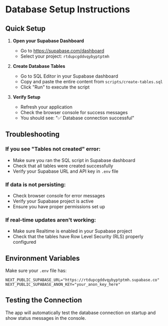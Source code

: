 # Database Setup Instructions

## Quick Setup

1. **Open your Supabase Dashboard**
   - Go to https://supabase.com/dashboard
   - Select your project: `rtdupcgddvqybyptptmh`

2. **Create Database Tables**
   - Go to SQL Editor in your Supabase dashboard
   - Copy and paste the entire content from `scripts/create-tables.sql`
   - Click "Run" to execute the script

3. **Verify Setup**
   - Refresh your application
   - Check the browser console for success messages
   - You should see: "✅ Database connection successful"

## Troubleshooting

### If you see "Tables not created" error:
- Make sure you ran the SQL script in Supabase dashboard
- Check that all tables were created successfully
- Verify your Supabase URL and API key in `.env` file

### If data is not persisting:
- Check browser console for error messages
- Verify your Supabase project is active
- Ensure you have proper permissions set up

### If real-time updates aren't working:
- Make sure Realtime is enabled in your Supabase project
- Check that the tables have Row Level Security (RLS) properly configured

## Environment Variables

Make sure your `.env` file has:
```
NEXT_PUBLIC_SUPABASE_URL="https://rtdupcgddvqybyptptmh.supabase.co"
NEXT_PUBLIC_SUPABASE_ANON_KEY="your_anon_key_here"
```

## Testing the Connection

The app will automatically test the database connection on startup and show status messages in the console.